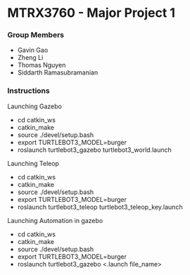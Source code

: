 # MTRX3760 - Major Project 1

### Group Members
* Gavin Gao
* Zheng Li
* Thomas Nguyen
* Siddarth Ramasubramanian

### Instructions

Launching Gazebo
- cd catkin_ws
- catkin_make
- source ./devel/setup.bash
- export TURTLEBOT3_MODEL=burger
- roslaunch turtlebot3_gazebo turtlebot3_world.launch

Launching Teleop
- cd catkin_ws
- catkin_make
- source ./devel/setup.bash
- export TURTLEBOT3_MODEL=burger
- roslaunch turtlebot3_teleop turtlebot3_teleop_key.launch

Launching Automation in gazebo
- cd catkin_ws
- catkin_make
- source ./devel/setup.bash
- export TURTLEBOT3_MODEL=burger
- roslaunch turtlebot3_gazebo <.launch file_name>
